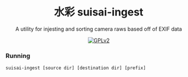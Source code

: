 <div align="center">

# 水彩 suisai-ingest

A utility for injesting and sorting camera raws based off of EXIF data

[![GPLv2](https://img.shields.io/badge/license-GPLv2-green)](https://www.gnu.org/licenses/old-licenses/gpl-2.0.en.html#SEC1)

</div>

### Running

    suisai-ingest [source dir] [destination dir] [prefix]

